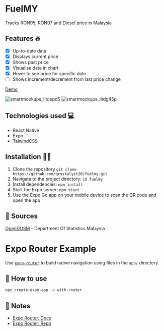 # FuelMY
Tracks RON95, RON97 and Diesel price in Malaysia

## Features :fire:
- [x] Up-to-date data
- [x] Displays current price
- [x] Shows past price
- [x] Visualise data in chart
- [x] Hover to see price for specific date
- [ ] Shows increment/decrement from last price change

[Demo](https://github.com/qryskalyst20/fuelmy/assets/65181897/6e778af2-912f-4147-95ab-31c8abadb609)

![smartmockups_lltdepd5](https://github.com/qryskalyst20/fuelmy/assets/65181897/f76f965b-06f6-4b22-9051-161b0dcf07f4)
![smartmockups_lltdg45p](https://github.com/qryskalyst20/fuelmy/assets/65181897/9268126d-fa5c-458d-a9f3-3c93fd676a4c)

## Technologies used 💻
- React Native
- Expo
- TaiwindCSS

## Installation 👷‍♂️
1. Clone the repository `git clone https://github.com/qryskalyst20/fuelmy.git`
2. Navigate to the project directory: `cd fuelmy`
3. Install dependencies: `npm install`
4. Start the Expo server: `npm start`
5. Use the Expo Go app on your mobile device to scan the QR code and open the app

## :memo: Sources
[OpenDOSM](https://open.dosm.gov.my/) - Department Of Statistics Malaysia

# Expo Router Example

Use [`expo-router`](https://expo.github.io/router) to build native navigation using files in the `app/` directory.

## 🚀 How to use

```sh
npx create-expo-app -e with-router
```

## 📝 Notes

- [Expo Router: Docs](https://expo.github.io/router)
- [Expo Router: Repo](https://github.com/expo/router)

